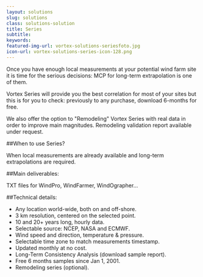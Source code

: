```yaml
---
layout: solutions
slug: solutions
class: solutions-solution
title: Series
subtitle:
keywords: 
featured-img-url: vortex-solutions-seriesfoto.jpg
icon-url: vortex-solutions-series-icon-128.png
---
```


<p class="lead">Once you have enough local measurements at your potential wind farm site it is time for the serious decisions: MCP for long-term extrapolation is one of them.</p>

Vortex Series will provide you the best correlation for most of your sites but this is for you to check: previously to any purchase, download 6-months for free.

We also offer the option to "Remodeling" Vortex Series with real data in order to improve main magnitudes. Remodeling validation report available under request.

##When to use Series?

When local measurements are already available and long-term extrapolations are required.

##Main deliverables:

TXT files for WindPro, WindFarmer, WindOgrapher...

##Technical details:

- Any location world-wide, both on and off-shore.
- 3 km resolution, centered on the selected point.
- 10 and 20+ years long, hourly data.
- Selectable source: NCEP, NASA and ECMWF.
- Wind speed and direction, temperature & pressure.
- Selectable time zone to match measurements timestamp.
- Updated monthly at no cost.
- Long-Term Consistency Analysis (download sample report).
- Free 6 months samples since Jan 1, 2001.
- Remodeling series (optional).